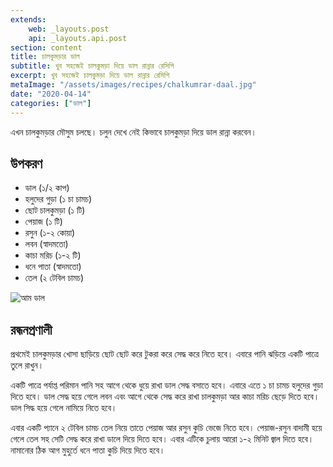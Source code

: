 ```yaml
---
extends:
    web: _layouts.post
    api: _layouts.api.post
section: content
title: চালকুমড়ার ডাল
subtitle: খুব সহজেই চালকুমড়া দিয়ে ডাল রান্নার রেসিপি
excerpt: খুব সহজেই চালকুমড়া দিয়ে ডাল রান্নার রেসিপি
metaImage: "/assets/images/recipes/chalkumrar-daal.jpg"
date: "2020-04-14"
categories: ["ডাল"]
---
```


এখন চালকুমড়ার মৌসুম চলছে। চলুন দেখে নেই কিভাবে চালকুমড়া দিয়ে ডাল রান্না করবেন।

## উপকরণ

- ডাল (১/২ কাপ)
- হলুদের গুড়া (১ চা চামচ)
- ছোট চালকুমড়া (১ টি)
- পেয়াজ (১ টি)
- রসুন (১-২ কোয়া)
- লবন (স্বাদমতো)
- কাচা মরিচ (১-২ টি)
- ধনে পাতা (স্বাদমতো)
- তেল (২ টেবিল চামচ)

![আম ডাল](/assets/images/recipes/chalkumrar-daal.jpg)

## রন্ধনপ্রণালী

প্রথমেই চালকুমড়ার খোসা ছাড়িয়ে ছোট ছোট করে টুকরা করে সেদ্ধ করে নিতে হবে। এবারে পানি ঝড়িয়ে একটি পাত্রে
তুলে রাখুন।

একটি পাত্রে পর্যাপ্ত পরিমান পানি সহ আগে থেকে ধুয়ে রাখা ডাল সেদ্ধ বসাতে হবে। এবারে এতে ১ চা চামচ হলুদের
গুড়া দিতে হবে। ডাল সেদ্ধ হয়ে গেলে লবন এবং আগে থেকে সেদ্ধ করে রাখা চালকুমড়া আর কাচা মরিচ ছেড়ে দিতে
হবে। ডাল সিদ্ধ হয়ে গেলে নামিয়ে নিতে হবে।

এবার একটি প্যানে ২ টেবিল চামচ তেল নিয়ে তাতে পেয়াজ আর রসুন কুচি ভেজে নিতে হবে। পেয়াজ-রসুন বাদামী হয়ে
গেলে তেল সহ সেটি সেদ্ধ করে রাখা ডালে দিয়ে দিতে হবে। এবার এটিকে চুলায় আরো ১-২ মিনিট জ্বাল দিতে হবে।
নামানোর ঠিক আগ মুহুর্তে ধনে পাতা কুচি দিয়ে দিতে হবে।
